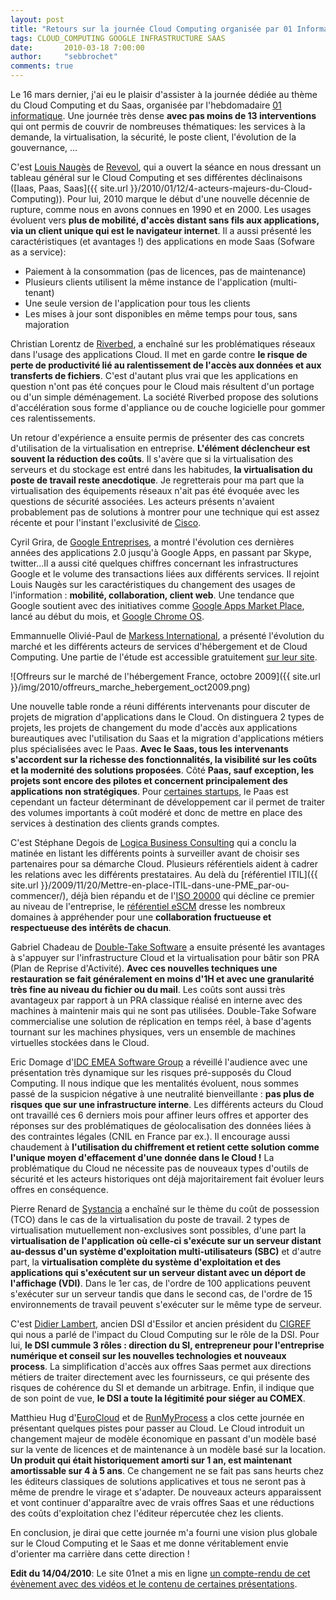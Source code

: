```yaml
---
layout: post
title: "Retours sur la journée Cloud Computing organisée par 01 Informatique"
tags: CLOUD_COMPUTING GOOGLE INFRASTRUCTURE SAAS
date:       2010-03-18 7:00:00
author:     "sebbrochet"
comments: true
---
```


Le 16 mars dernier, j'ai eu le plaisir d'assister à la journée dédiée au thème du Cloud Computing et du Saas, organisée par l'hebdomadaire [01 informatique](http://www.01net.com/). Une journée très dense **avec pas moins de 13 interventions** qui ont permis de couvrir de nombreuses thématiques: les services à la demande, la virtualisation, la sécurité, le poste client, l'évolution de la gouvernance, ...  

C'est [Louis Naugès](http://nauges.typepad.com/) de [Revevol](http://revevol.fr/), qui a ouvert la séance en nous dressant un tableau général sur le Cloud Computing et ses différentes déclinaisons ([Iaas, Paas, Saas]({{ site.url }}/2010/01/12/4-acteurs-majeurs-du-Cloud-Computing)). Pour lui, 2010 marque le début d'une nouvelle décennie de rupture, comme nous en avons connues en 1990 et en 2000. Les usages évoluent vers **plus de mobilité, d'accès distant sans fils aux applications, via un client unique qui est le navigateur internet**. Il a aussi présenté les caractéristiques (et avantages !) des applications en mode Saas (Sofware as a service):  

* Paiement à la consommation (pas de licences, pas de maintenance)
* Plusieurs clients utilisent la même instance de l'application (multi-tenant)
* Une seule version de l'application pour tous les clients
* Les mises à jour sont disponibles en même temps pour tous, sans majoration

Christian Lorentz de [Riverbed](http://www.riverbed.com/fr/), a enchaîné sur les problématiques réseaux dans l'usage des applications Cloud. Il met en garde contre **le risque de perte de productivité lié au ralentissement de l'accès aux données et aux transferts de fichiers**. C'est d'autant plus vrai que les applications en question n'ont pas été conçues pour le Cloud mais résultent d'un portage ou d'un simple déménagement. La société Riverbed propose des solutions d'accélération sous forme d'appliance ou de couche logicielle pour gommer ces ralentissements.  

Un retour d'expérience a ensuite permis de présenter des cas concrets d'utilisation de la virtualisation en entreprise. **L'élément déclencheur est souvent la réduction des coûts**. Il s'avère que si la virtualisation des serveurs et du stockage est entré dans les habitudes, **la virtualisation du poste de travail reste anecdotique**. Je regretterais pour ma part que la virtualisation des équipements réseaux n'ait pas été évoquée avec les questions de sécurité associées. Les acteurs présents n'avaient probablement pas de solutions à montrer pour une technique qui est assez récente et pour l'instant l'exclusivité de [Cisco](http://www.cisco.com/en/US/products/ps9902/index.html).  

Cyril Grira, de [Google Entreprises](http://www.google.fr/enterprise/), a montré l'évolution ces dernières années des applications 2.0 jusqu'à Google Apps, en passant par Skype, twitter...Il a aussi cité quelques chiffres concernant les infrastructures Google et le volume des transactions liées aux différents services. Il rejoint Louis Naugès sur les caractéristiques du changement des usages de l'information : **mobilité, collaboration, client web**. Une tendance que Google soutient avec des initiatives comme [Google Apps Market Place](http://www.google.com/enterprise/marketplace/home), lancé au début du mois, et [Google Chrome OS](http://www.chromium.org/chromium-os).  

Emmannuelle Olivié-Paul de [Markess International](http://www.markess.fr/), a présenté l'évolution du marché et les différents acteurs de services d'hébergement et de Cloud Computing. Une partie de l'étude est accessible gratuitement [sur leur site](http://www.markess.fr/demandedocument.php?refdoc=675).  

![Offreurs sur le marché de l'hébergement France, octobre 2009]({{ site.url }}/img/2010/offreurs_marche_hebergement_oct2009.png)

Une nouvelle table ronde a réuni différents intervenants pour discuter de projets de migration d'applications dans le Cloud. On distinguera 2 types de projets, les projets de changement du mode d'accès aux applications bureautiques avec l'utilisation du Saas et la migration d'applications métiers plus spécialisées avec le Paas. **Avec le Saas, tous les intervenants s'accordent sur la richesse des fonctionnalités, la visibilité sur les coûts et la modernité des solutions proposées**. Côté **Paas, sauf exception, les projets sont encore des pilotes et concernent principalement des applications non stratégiques**. Pour [certaines startups](http://www.lokad.com/), le Paas est cependant un facteur déterminant de développement car il permet de traiter des volumes importants à coût modéré et donc de mettre en place des services à destination des clients grands comptes.  

C'est Stéphane Degois de [Logica Business Consulting](http://www.logica.fr/we-do/business-consulting/) qui a conclu la matinée en listant les différents points à surveiller avant de choisir ses partenaires pour sa démarche Cloud. Plusieurs référentiels aident à cadrer les relations avec les différents prestataires. Au delà du [référentiel ITIL]({{ site.url }}/2009/11/20/Mettre-en-place-ITIL-dans-une-PME_par-ou-commencer/), déjà bien répandu et de l'[ISO 20000](http://20000.fwtk.org/) qui décline ce premier au niveau de l'entreprise, le [référentiel eSCM](http://fr.wikipedia.org/wiki/ESourcing_Capability_Model) dresse les nombreux domaines à appréhender pour une **collaboration fructueuse et respectueuse des intérêts de chacun**.  

Gabriel Chadeau de [Double-Take Software](http://www.doubletake.com/french/Pages/default.aspx) a ensuite présenté les avantages à s'appuyer sur l'infrastructure Cloud et la virtualisation pour bâtir son PRA (Plan de Reprise d'Activité). **Avec ces nouvelles techniques une restauration se fait généralement en moins d'1H et avec une granularité très fine au niveau du fichier ou du mail**. Les coûts sont aussi très avantageux par rapport à un PRA classique réalisé en interne avec des machines à maintenir mais qui ne sont pas utilisées. Double-Take Sofware commercialise une solution de réplication en temps réel, à base d'agents tournant sur les machines physiques, vers un ensemble de machines virtuelles stockées dans le Cloud.  

Eric Domage d'[IDC EMEA Software Group](http://www.idc.com/) a réveillé l'audience avec une présentation très dynamique sur les risques pré-supposés du Cloud Computing. Il nous indique que les mentalités évoluent, nous sommes passé de la suspicion négative à une neutralité bienveillante : **pas plus de risques que sur une infrastructure interne**. Les différents acteurs du Cloud ont travaillé ces 6 derniers mois pour affiner leurs offres et apporter des réponses sur des problématiques de géolocalisation des données liées à des contraintes légales (CNIL en France par ex.). Il encourage aussi chaudement à **l'utilisation du chiffrement et retient cette solution comme l'unique moyen d'effacement d'une donnée dans le Cloud !** La problématique du Cloud ne nécessite pas de nouveaux types d'outils de sécurité et les acteurs historiques ont déjà majoritairement fait évoluer leurs offres en conséquence.  

Pierre Renard de [Systancia](http://www.systancia.com/fr) a enchaîné sur le thème du coût de possession (TCO) dans le cas de la virtualisation du poste de travail. 2 types de virtualisation mutuellement non-exclusives sont possibles, d'une part la **virtualisation de l'application où celle-ci s'exécute sur un serveur distant au-dessus d'un système d'exploitation multi-utilisateurs (SBC)** et d'autre part, la **virtualisation complète du système d'exploitation et des applications qui s'exécutent sur un serveur distant avec un déport de l'affichage (VDI)**. Dans le 1er cas, de l'ordre de 100 applications peuvent s'exécuter sur un serveur tandis que dans le second cas, de l'ordre de 15 environnements de travail peuvent s'exécuter sur le même type de serveur.  

C'est [Didier Lambert](http://didier-lambert.blogs.cio-online.com/), ancien DSI d'Essilor et ancien président du [CIGREF](http://blog.sebbrochet.com/post/Retours-sur-la-journ%C3%A9e-Cloud-Computing-organis%C3%A9e-par-01-Informatique#) qui nous a parlé de l'impact du Cloud Computing sur le rôle de la DSI. Pour lui, **le DSI cummule 3 rôles : direction du SI, entrepreneur pour l'entreprise numérique et conseil sur les nouvelles technologies et nouveaux process**. La simplification d'accès aux offres Saas permet aux directions métiers de traiter directement avec les fournisseurs, ce qui présente des risques de cohérence du SI et demande un arbitrage. Enfin, il indique que de son point de vue, **le DSI a toute la légitimité pour siéger au COMEX**.  

Matthieu Hug d'[EuroCloud](http://www.eurocloud.org/) et de [RunMyProcess](http://www.runmyprocess.com/) a clos cette journée en présentant quelques pistes pour passer au Cloud. Le Cloud introduit un changement majeur de modèle économique en passant d'un modèle basé sur la vente de licences et de maintenance à un modèle basé sur la location. **Un produit qui était historiquement amorti sur 1 an, est maintenant amortissable sur 4 à 5 ans**. Ce changement ne se fait pas sans heurts chez les éditeurs classiques de solutions applicatives et tous ne seront pas à même de prendre le virage et s'adapter. De nouveaux acteurs apparaissent et vont continuer d'apparaître avec de vrais offres Saas et une réductions des coûts d'exploitation chez l'éditeur répercutée chez les clients.  

En conclusion, je dirai que cette journée m'a fourni une vision plus globale sur le Cloud Computing et le Saas et me donne véritablement envie d'orienter ma carrière dans cette direction !  

**Edit du 14/04/2010**: Le site 01net a mis en ligne [un compte-rendu de cet évènement avec des vidéos et le contenu de certaines présentations](http://pro.01net.com/editorial/514877/journee-01-cloud-computing-evolution-ou-revolution/).